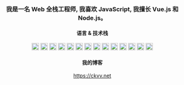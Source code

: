 <h3 align="center">
   我是一名 Web 全栈工程师, 我喜欢 JavaScript, 我擅长 Vue.js 和 Node.js。
</h3>
<h4 align="center">语言 & 技术栈</h4>
<p align="center">
<img height="20" src="https://img.shields.io/badge/JavaScript-F7DF1E.svg?style=for-the-badge&logo=JavaScript&logoColor=black">
<img height="20" src="https://img.shields.io/badge/TypeScript-3178C6.svg?style=for-the-badge&logo=TypeScript&logoColor=white">
<img height="20" src="https://img.shields.io/badge/Node.js-5FA04E.svg?style=for-the-badge&logo=nodedotjs&logoColor=white">
<img height="20" src="https://img.shields.io/badge/Vue.js-4FC08D.svg?style=for-the-badge&logo=vuedotjs&logoColor=white">
<img height="20" src="https://img.shields.io/badge/Tailwind%20CSS-06B6D4.svg?style=for-the-badge&logo=Tailwind-CSS&logoColor=white">
<img height="20" src="https://img.shields.io/badge/Koa-33333D.svg?style=for-the-badge&logo=Koa&logoColor=white">
<img height="20" src="https://img.shields.io/badge/NestJS-E0234E.svg?style=for-the-badge&logo=NestJS&logoColor=white">
<img height="20" src="https://img.shields.io/badge/Nuxt-00DC82.svg?style=for-the-badge&logo=Nuxt&logoColor=white">
<img height="20" src="https://img.shields.io/badge/PostgreSQL-4169E1.svg?style=for-the-badge&logo=PostgreSQL&logoColor=white">
<img height="20" src="https://img.shields.io/badge/NGINX-009639.svg?style=for-the-badge&logo=NGINX&logoColor=white">
<img height="20" src="https://img.shields.io/badge/Docker-2496ED.svg?style=for-the-badge&logo=Docker&logoColor=white">
<img height="20" src="https://img.shields.io/badge/Git-F05032.svg?style=for-the-badge&logo=Git&logoColor=white">
<img height="20" src="https://img.shields.io/badge/Electron-47848F.svg?style=for-the-badge&logo=Electron&logoColor=white">
<img height="20" src="https://img.shields.io/badge/Tauri-24C8D8.svg?style=for-the-badge&logo=Tauri&logoColor=white">
</p>

<h4 align="center">我的博客</h4>
<p align="center">
  <a href="https://ckvv.net/" target="_blank">https://ckvv.net</a>
</p>
